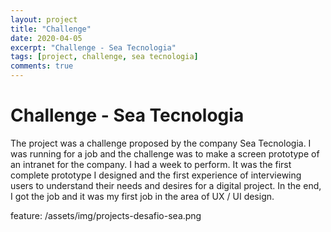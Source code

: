 ```yaml
---
layout: project
title: "Challenge"
date: 2020-04-05
excerpt: "Challenge - Sea Tecnologia"
tags: [project, challenge, sea tecnologia]
comments: true
---
```


# Challenge - Sea Tecnologia

The project was a challenge proposed by the company Sea Tecnologia. I was running for a job and the challenge was to make a screen prototype of an intranet for the company. I had a week to perform. It was the first complete prototype I designed and the first experience of interviewing users to understand their needs and desires for a digital project. In the end, I got the job and it was my first job in the area of ​​UX / UI design.

feature: /assets/img/projects-desafio-sea.png